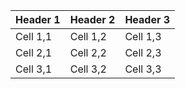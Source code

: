 | Header 1 | Header 2 | Header 3 |
|----------|----------|----------|
| Cell 1,1 | Cell 1,2 | Cell 1,3 |
| Cell 2,1 | Cell 2,2 | Cell 2,3 |
| Cell 3,1 | Cell 3,2 | Cell 3,3 |